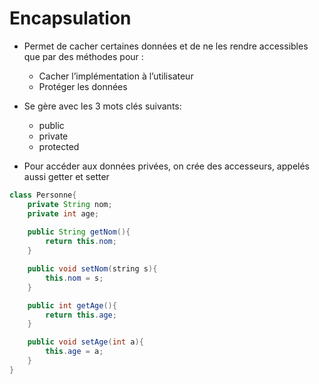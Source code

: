 # Encapsulation

* Permet de cacher certaines données et de ne les rendre accessibles que par des méthodes pour :
  * Cacher l’implémentation à l’utilisateur
  * Protéger les données
* Se gère avec les 3 mots clés suivants:
  * public
  * private
  * protected

* Pour accéder aux données privées, on crée des accesseurs, appelés aussi getter et setter

``` java
class Personne{
    private String nom;
    private int age;
    
    public String getNom(){
        return this.nom;
    }

    public void setNom(string s){
        this.nom = s;
    }

    public int getAge(){
        return this.age;
    }

    public void setAge(int a){
        this.age = a;
    }
}
```
